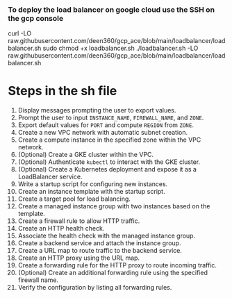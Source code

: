 ### To deploy the load balancer on google cloud use the SSH on the gcp console 

curl -LO raw.githubusercontent.com/deen360/gcp_ace/blob/main/loadbalancer/loadbalancer.sh
sudo chmod +x loadbalancer.sh
./loadbalancer.sh -LO raw.githubusercontent.com/deen360/gcp_ace/blob/main/loadbalancer/loadbalancer.sh


# Steps in the sh file
1. Display messages prompting the user to export values.  
2. Prompt the user to input `INSTANCE_NAME`, `FIREWALL_NAME`, and `ZONE`.  
3. Export default values for `PORT` and compute `REGION` from `ZONE`.  
4. Create a new VPC network with automatic subnet creation.  
5. Create a compute instance in the specified zone within the VPC network.  
6. (Optional) Create a GKE cluster within the VPC.  
7. (Optional) Authenticate `kubectl` to interact with the GKE cluster.  
8. (Optional) Create a Kubernetes deployment and expose it as a LoadBalancer service.  
9. Write a startup script for configuring new instances.  
10. Create an instance template with the startup script.  
11. Create a target pool for load balancing.  
12. Create a managed instance group with two instances based on the template.  
13. Create a firewall rule to allow HTTP traffic.  
14. Create an HTTP health check.  
15. Associate the health check with the managed instance group.  
16. Create a backend service and attach the instance group.  
17. Create a URL map to route traffic to the backend service.  
18. Create an HTTP proxy using the URL map.  
19. Create a forwarding rule for the HTTP proxy to route incoming traffic.  
20. (Optional) Create an additional forwarding rule using the specified firewall name.  
21. Verify the configuration by listing all forwarding rules.